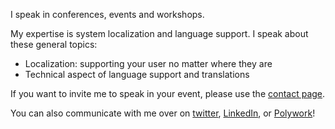 I speak in conferences, events and workshops. 

My expertise is system localization and language support. I speak about these general topics:

* Localization: supporting your user no matter where they are
* Technical aspect of language support and translations

If you want to invite me to speak in your event, please use the [contact page](/contact). 

You can also communicate with me over on [twitter](https://www.twitter.com/mooeypoo), [LinkedIn](https://www.linkedin.com/in/moriel/), or [Polywork](https://www.polywork.com/mooeypoo)!
